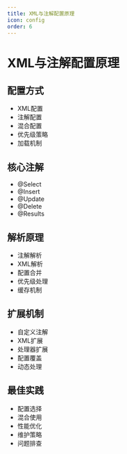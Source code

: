 ```yaml
---
title: XML与注解配置原理
icon: config
order: 6
---
```


# XML与注解配置原理

## 配置方式
- XML配置
- 注解配置
- 混合配置
- 优先级策略
- 加载机制

## 核心注解
- @Select
- @Insert
- @Update
- @Delete
- @Results

## 解析原理
- 注解解析
- XML解析
- 配置合并
- 优先级处理
- 缓存机制

## 扩展机制
- 自定义注解
- XML扩展
- 处理器扩展
- 配置覆盖
- 动态处理

## 最佳实践
- 配置选择
- 混合使用
- 性能优化
- 维护策略
- 问题排查
